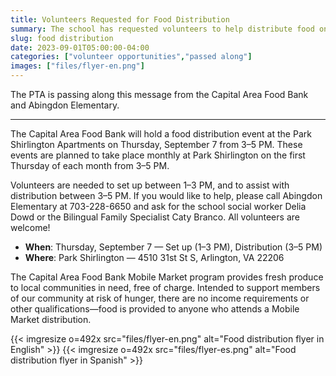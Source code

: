 ```yaml
--- 
title: Volunteers Requested for Food Distribution
summary: The school has requested volunteers to help distribute food on Thursday, September 7.
slug: food distribution
date: 2023-09-01T05:00:00-04:00
categories: ["volunteer opportunities","passed along"]
images: ["files/flyer-en.png"]
---
```


The PTA is passing along this message from the Capital Area Food Bank and Abingdon Elementary.

---

The Capital Area Food Bank will hold a food distribution event at the Park Shirlington Apartments on Thursday, September 7 from 3–5 PM. These events are planned to take place monthly at Park Shirlington on the first Thursday of each month from 3–5 PM.

Volunteers are needed to set up between 1–3 PM, and to assist with distribution between 3–5 PM. If you would like to help, please call Abingdon Elementary at 703-228-6650 and ask for the school social worker Delia Dowd or the Bilingual Family Specialist Caty Branco. All volunteers are welcome!

- **When**: Thursday, September 7 — Set up (1–3 PM), Distribution (3–5 PM)
- **Where**: Park Shirlington — 4510 31st St S, Arlington, VA 22206

The Capital Area Food Bank Mobile Market program provides fresh produce to local communities in need, free of charge. Intended to support members of our community at risk of hunger, there are no income requirements or other qualifications—food is provided to anyone who attends a Mobile Market distribution.

{{< imgresize o=492x src="files/flyer-en.png" alt="Food distribution flyer in English" >}}
{{< imgresize o=492x src="files/flyer-es.png" alt="Food distribution flyer in Spanish" >}}